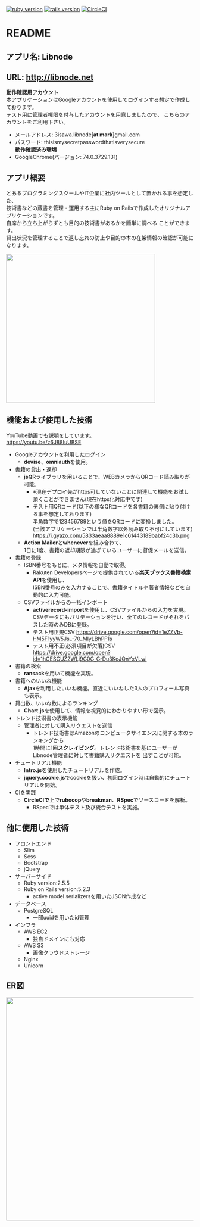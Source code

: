 [![ruby version](https://img.shields.io/badge/Ruby-v2.5.5-green.svg)](https://www.ruby-lang.org/ja/)
[![rails version](https://img.shields.io/badge/Rails-v5.2.3-brightgreen.svg)](http://rubyonrails.org/)
[![CircleCI](https://circleci.com/gh/3isawa/Libnode.svg?style=svg)](https://circleci.com/gh/3isawa/Libnode)
# README

## アプリ名: Libnode
## URL: http://libnode.net
**動作確認用アカウント**  
本アプリケーションはGoogleアカウントを使用してログインする想定で作成しております。  
テスト用に管理者権限を付与したアカウントを用意しましたので、
こちらのアカウントをご利用下さい。  
- メールアドレス: 3isawa.libnode[**at mark**]gmail.com  
- パスワード: thisismysecretpasswordthatisverysecure  
**動作確認済み環境**
- GoogleChrome(バージョン: 74.0.3729.131)

## アプリ概要
とあるプログラミングスクールやIT企業に社内ツールとして置かれる事を想定した、  
技術書などの蔵書を管理・運用する主にRuby on Railsで作成したオリジナルアプリケーションです。  
自席から立ち上がらずとも目的の技術書があるかを簡単に調べる  ことができます。  
貸出状況を管理することで返し忘れの防止や目的の本の在架情報の確認が可能になります。

<img src="https://i.gyazo.com/df003ac546e356cc340c7c9f1e1353b5.png" width="400px">

## 機能および使用した技術
YouTube動画でも説明をしています。  
https://youtu.be/z6J88IuUBSE  

- Googleアカウントを利用したログイン  
  - **devise**、**omniauth**を使用。
- 書籍の貸出・返却
  - **jsQR**ライブラリを用いることで、WEBカメラからQRコード読み取りが可能。
    - ※現在デプロイ先がhttps可していないことに関連して機能をお試し頂くことができません(現在https化対応中です)
    - テスト用QRコード(以下の様なQRコードを各書籍の裏側に貼り付ける事を想定しております)  
    半角数字で123456789という値をQRコードに変換しました。  
    (当該アプリケーションでは半角数字以外読み取り不可にしています)  
    https://i.gyazo.com/5833aeaa8889e1c61443189babf24c3b.png
  - **Action Mailer**と**whenever**を組み合わて、  
    1日に1度、書籍の返却期限が過ぎているユーザーに督促メールを送信。
- 書籍の登録
  - ISBN番号をもとに、メタ情報を自動で取得。
    - Rakuten Developersページで提供されている**楽天ブックス書籍検索API**を使用し、  
    ISBN番号のみを入力することで、書籍タイトルや著者情報などを自動的に入力可能。
  - CSVファイルからの一括インポート
    - **activerecord-import**を使用し、CSVファイルからの入力を実現。  
    CSVデータにもバリデーションを行い、全てのレコードがそれをパスした時のみDBに登録。
    - テスト用正規CSV https://drive.google.com/open?id=1eZZVb-HM5F1yyW5Js_-70_MlyLBhPF1s
    - テスト用不正(必須項目が欠落)CSV https://drive.google.com/open?id=1hGESGUZ2WLj9G0G_GrDu3KeJQnYxVLwi
- 書籍の検索
  - **ransack**を用いて機能を実現。
- 書籍へのいいね機能
  - **Ajax**を利用したいいね機能。直近にいいねした3人のプロフィール写真も表示。
- 貸出数、いいね数によるランキング  
  - **Chart.js**を使用して、情報を視覚的にわかりやすい形で図示。
- トレンド技術書の表示機能
  - 管理者に対して購入リクエストを送信  
    - トレンド技術書はAmazonのコンピュータサイエンスに関する本のランキングから  
    1時間に1回**スクレイピング**。トレンド技術書を基にユーザーがLibnode管理者に対して書籍購入リクエストを  出すことが可能。
- チュートリアル機能
  - **Intro.js**を使用したチュートリアルを作成。
  - **jquery.cookie.js**でcookieを扱い、初回ログイン時は自動的にチュートリアルを開始。
- CIを実践  
  - **CircleCIで**上で**rubocop**や**breakman**、**RSpec**でソースコードを解析。 
    - RSpecでは単体テスト及び統合テストを実施。

## 他に使用した技術
- フロントエンド
  - Slim
  - Scss
  - Bootstrap
  - jQuery
- サーバーサイド
  - Ruby version:2.5.5
  - Ruby on Rails version:5.2.3  
    - active model serializersを用いたJSON作成など
- データベース
  - PostgreSQL  
    - 一部uuidを用いたid管理
- インフラ
  - AWS EC2  
    - 独自ドメインにも対応
  - AWS S3
    - 画像クラウドストレージ
  - Nginx
  - Unicorn

## ER図
<img src="https://i.gyazo.com/e0b00b60938b7fef6c0b63d2bbf55bb2.png" width="600px">
